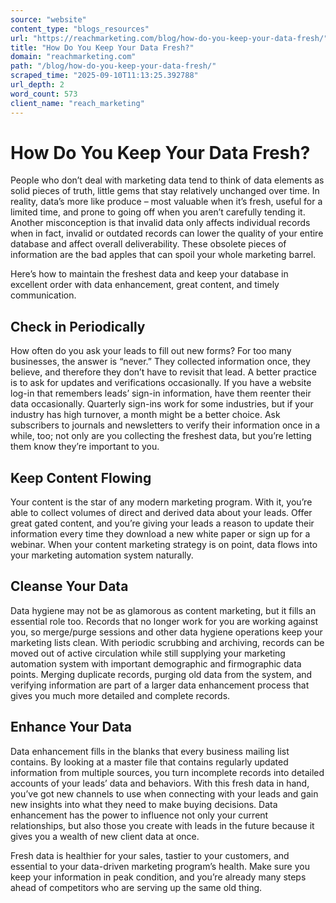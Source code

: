```yaml
---
source: "website"
content_type: "blogs_resources"
url: "https://reachmarketing.com/blog/how-do-you-keep-your-data-fresh/"
title: "How Do You Keep Your Data Fresh?"
domain: "reachmarketing.com"
path: "/blog/how-do-you-keep-your-data-fresh/"
scraped_time: "2025-09-10T11:13:25.392788"
url_depth: 2
word_count: 573
client_name: "reach_marketing"
---
```


# How Do You Keep Your Data Fresh?

People who don’t deal with marketing data tend to think of data elements as solid pieces of truth, little gems that stay relatively unchanged over time. In reality, data’s more like produce – most valuable when it’s fresh, useful for a limited time, and prone to going off when you aren’t carefully tending it. Another misconception is that invalid data only affects individual records when in fact, invalid or outdated records can lower the quality of your entire database and affect overall deliverability. These obsolete pieces of information are the bad apples that can spoil your whole marketing barrel.

Here’s how to maintain the freshest data and keep your database in excellent order with data enhancement, great content, and timely communication.

## Check in Periodically

How often do you ask your leads to fill out new forms? For too many businesses, the answer is “never.” They collected information once, they believe, and therefore they don’t have to revisit that lead. A better practice is to ask for updates and verifications occasionally. If you have a website log-in that remembers leads’ sign-in information, have them reenter their data occasionally. Quarterly sign-ins work for some industries, but if your industry has high turnover, a month might be a better choice. Ask subscribers to journals and newsletters to verify their information once in a while, too; not only are you collecting the freshest data, but you’re letting them know they’re important to you.

## Keep Content Flowing

Your content is the star of any modern marketing program. With it, you’re able to collect volumes of direct and derived data about your leads. Offer great gated content, and you’re giving your leads a reason to update their information every time they download a new white paper or sign up for a webinar. When your content marketing strategy is on point, data flows into your marketing automation system naturally.

## Cleanse Your Data

Data hygiene may not be as glamorous as content marketing, but it fills an essential role too. Records that no longer work for you are working against you, so merge/purge sessions and other data hygiene operations keep your marketing lists clean. With periodic scrubbing and archiving, records can be moved out of active circulation while still supplying your marketing automation system with important demographic and firmographic data points. Merging duplicate records, purging old data from the system, and verifying information are part of a larger data enhancement process that gives you much more detailed and complete records.

## Enhance Your Data

Data enhancement fills in the blanks that every business mailing list contains. By looking at a master file that contains regularly updated information from multiple sources, you turn incomplete records into detailed accounts of your leads’ data and behaviors. With this fresh data in hand, you’ve got new channels to use when connecting with your leads and gain new insights into what they need to make buying decisions. Data enhancement has the power to influence not only your current relationships, but also those you create with leads in the future because it gives you a wealth of new client data at once.

Fresh data is healthier for your sales, tastier to your customers, and essential to your data-driven marketing program’s health. Make sure you keep your information in peak condition, and you’re already many steps ahead of competitors who are serving up the same old thing.